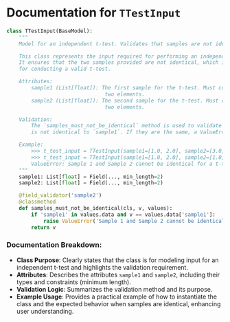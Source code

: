 # Documentation for `TTestInput`

```python
class TTestInput(BaseModel):
    """
    Model for an independent t-test. Validates that samples are not identical.

    This class represents the input required for performing an independent t-test.
    It ensures that the two samples provided are not identical, which is a prerequisite
    for conducting a valid t-test.

    Attributes:
        sample1 (List[float]): The first sample for the t-test. Must contain at least 
                                two elements.
        sample2 (List[float]): The second sample for the t-test. Must contain at least 
                                two elements.

    Validation:
        The `samples_must_not_be_identical` method is used to validate that `sample2` 
        is not identical to `sample1`. If they are the same, a ValueError is raised.

    Example:
        >>> t_test_input = TTestInput(sample1=[1.0, 2.0], sample2=[3.0, 4.0])
        >>> t_test_input = TTestInput(sample1=[1.0, 2.0], sample2=[1.0, 2.0])
        ValueError: Sample 1 and Sample 2 cannot be identical for a t-test.
    """
    sample1: List[float] = Field(..., min_length=2)
    sample2: List[float] = Field(..., min_length=2)

    @field_validator('sample2')
    @classmethod
    def samples_must_not_be_identical(cls, v, values):
        if 'sample1' in values.data and v == values.data['sample1']:
            raise ValueError('Sample 1 and Sample 2 cannot be identical for a t-test.')
        return v
``` 

### Documentation Breakdown:

- **Class Purpose**: Clearly states that the class is for modeling input for an independent t-test and highlights the validation requirement.
- **Attributes**: Describes the attributes `sample1` and `sample2`, including their types and constraints (minimum length).
- **Validation Logic**: Summarizes the validation method and its purpose.
- **Example Usage**: Provides a practical example of how to instantiate the class and the expected behavior when samples are identical, enhancing user understanding.